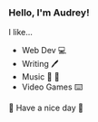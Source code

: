 ### Hello, I'm Audrey!
I like...
- Web Dev :computer: 
- Writing :pen:
- Music :musical_score: :violin:
- Video Games :keyboard:

:love_letter: Have a nice day :love_letter:

